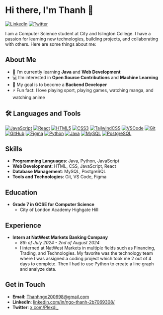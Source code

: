 # Hi there, I'm Thanh 👋

[![LinkedIn](https://img.shields.io/badge/LINKEDIN-0077B5?style=for-the-badge&logo=linkedin&logoColor=white)](https://www.linkedin.com/in/ngo-thanh-2b7069308/)
[![Twitter](https://img.shields.io/badge/TWITTER-1DA1F2?style=for-the-badge&logo=twitter&logoColor=white)](https://x.com/Plexdi_)

I am a Computer Science student at City and Islington College. I have a passion for learning new technologies, building projects, and collaborating with others. Here are some things about me:

## About Me

- 🌱 I’m currently learning **Java** and **Web Development**
- 💻 I’m interested in **Open Source Contributions** and **Machine Learning**
- 🎯 My goal is to become a **Backend Developer**
- ⚡ Fun fact: I love playing sport, playing games, watching manga, and watching anime

## 🛠️ Languages and Tools

[![JavaScript](https://img.shields.io/badge/JavaScript-F7DF1E?style=for-the-badge&logo=javascript&logoColor=black)](https://developer.mozilla.org/en-US/docs/Web/JavaScript)
[![React](https://img.shields.io/badge/React-61DAFB?style=for-the-badge&logo=react&logoColor=black)](https://reactjs.org/)
[![HTML5](https://img.shields.io/badge/HTML5-E34F26?style=for-the-badge&logo=html5&logoColor=white)](https://developer.mozilla.org/en-US/docs/Web/HTML)
[![CSS3](https://img.shields.io/badge/CSS3-1572B6?style=for-the-badge&logo=css3&logoColor=white)](https://developer.mozilla.org/en-US/docs/Web/CSS)
[![TailwindCSS](https://img.shields.io/badge/TailwindCSS-38B2AC?style=for-the-badge&logo=tailwind-css&logoColor=white)](https://tailwindcss.com/)
[![VSCode](https://img.shields.io/badge/VSCode-007ACC?style=for-the-badge&logo=visual-studio-code&logoColor=white)](https://code.visualstudio.com/)
[![Git](https://img.shields.io/badge/Git-F05032?style=for-the-badge&logo=git&logoColor=white)](https://git-scm.com/)
[![GitHub](https://img.shields.io/badge/GitHub-181717?style=for-the-badge&logo=github&logoColor=white)](https://github.com/)
[![Figma](https://img.shields.io/badge/Figma-F24E1E?style=for-the-badge&logo=figma&logoColor=white)](https://www.figma.com/)
[![Python](https://img.shields.io/badge/Python-3776AB?style=for-the-badge&logo=python&logoColor=white)](https://www.python.org/)
[![Java](https://img.shields.io/badge/Java-007396?style=for-the-badge&logo=java&logoColor=white)](https://www.java.com/)
[![MySQL](https://img.shields.io/badge/MySQL-4479A1?style=for-the-badge&logo=mysql&logoColor=white)](https://www.mysql.com/)
[![PostgreSQL](https://img.shields.io/badge/PostgreSQL-336791?style=for-the-badge&logo=postgresql&logoColor=white)](https://www.postgresql.org/)

## Skills

- **Programming Languages**: Java, Python, JavaScript
- **Web Development**: HTML, CSS, JavaScript, React
- **Database Management**: MySQL, PostgreSQL
- **Tools and Technologies**: Git, VS Code, Figma

## Education

- **Grade 7 in GCSE for Computer Science**
  - City of London Academy Highgate Hill

## Experience

- **Intern at NatWest Markets Banking Company**
  - *8th of July 2024 - 2nd of August 2024*
  - I interned at NatWest Markets in multiple fields such as Financing, Trading, and Technologies. My favorite was the technology team where I was assigned a coding project which took me 2 out of 4 days to complete. Then I had to use Python to create a line graph and analyze data.

## Get in Touch

- **Email**: [Thanhngo200698@gmail.com](mailto:Thanhngo200698@gmail.com)
- **LinkedIn**: [linkedin.com/in/ngo-thanh-2b7069308/](https://www.linkedin.com/in/ngo-thanh-2b7069308/)
- **Twitter**: [x.com/Plexdi_](https://x.com/Plexdi_)
